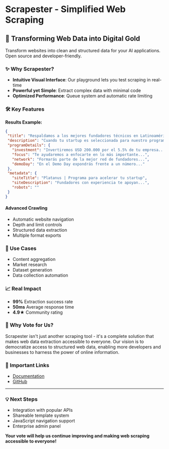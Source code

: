 # Scrapester - Simplified Web Scraping

## 🚀 Transforming Web Data into Digital Gold

Transform websites into clean and structured data for your AI applications. Open source and developer-friendly.

### ✨ Why Scrapester?

- **Intuitive Visual Interface**: Our playground lets you test scraping in real-time
- **Powerful yet Simple**: Extract complex data with minimal code
- **Optimized Performance**: Queue system and automatic rate limiting

### 🛠️ Key Features

**Results Example:**
```json
{
 "title": "Respaldamos a los mejores fundadores técnicos en Latinoamérica",
 "description": "Cuando tu startup es seleccionada para nuestro programa...",
 "programDetails": {
   "investment": "Invertiremos USD 200.000 por el 5.5% de tu empresa...",
   "focus": "Te ayudaremos a enfocarte en lo más importante...", 
   "network": "Formarás parte de la mejor red de fundadores...",
   "demoDay": "En el Demo Day expondrás frente a un número..."
 },
 "metadata": {
   "siteTitle": "Platanus | Programa para acelerar tu startup",
   "siteDescription": "Fundadores con experiencia te apoyan...",
   "robots": ""
 }
}
```

#### Advanced Crawling
- Automatic website navigation
- Depth and limit controls
- Structured data extraction
- Multiple format exports

### 🎯 Use Cases

- Content aggregation
- Market research
- Dataset generation
- Data collection automation

### 📈 Real Impact

- **99%** Extraction success rate
- **50ms** Average response time
- **4.9★** Community rating

### 🌟 Why Vote for Us?

Scrapester isn't just another scraping tool - it's a complete solution that makes web data extraction accessible to everyone. Our vision is to democratize access to structured web data, enabling more developers and businesses to harness the power of online information.

### 🔗 Important Links

- [Documentation](https://docs.scrapester.app)
- [GitHub]([https://github.com/yourusername/scrapester](https://github.com/platanus-hack/team-16))

---

### 💡 Next Steps

- Integration with popular APIs
- Shareable template system
- JavaScript navigation support
- Enterprise admin panel

**Your vote will help us continue improving and making web scraping accessible to everyone!**
